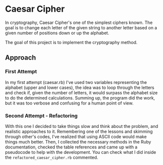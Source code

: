 # Caesar Cipher

In cryptography, Caesar Cipher's one of the simplest ciphers known. The goal is to change each letter of the given string to another letter based on a given number of positions down or up the alphabet. 

The goal of this project is to implement the cryptography method. 

## Approach

### First Attempt 
In my first attempt (caesar.rb) I've used two variables representing the alphabet (upper and lower cases), the idea was to loop through the letters and check if, given the number of letters, it would surpass the alphabet size to do the determined calculations. 
Summing up, the program did the work, but it was too verbose and confusing for a human point of view.

### Second Attempt - Refactoring
With this one I decided to take things slow and think about the problem, and realistic approaches to it. 
Remembering one of the lessons and skimming through other's codes, I've realized that using ASCII code would make things much better. Then, I collected the necessary methods in the Ruby documentation, checked the table references and came up with a pseudocode to help with the development. 
You can check what I did inside the `refactored_caesar_cipher.rb`  commented. 